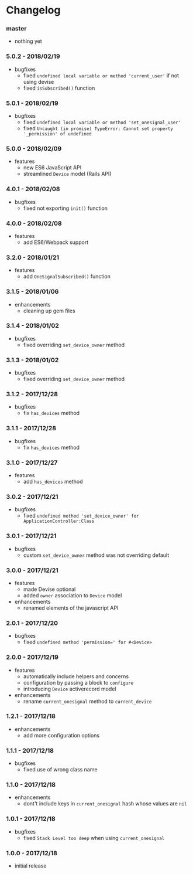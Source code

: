 # Changelog

### master

* nothing yet

### 5.0.2 - 2018/02/19

* bugfixes
    * fixed `undefined local variable or method 'current_user'` if not using devise
    * fixed `isSubscribed()` function

### 5.0.1 - 2018/02/19

* bugfixes
    * fixed `undefined local variable or method 'set_onesignal_user'`
    * fixed `Uncaught (in promise) TypeError: Cannot set property '_permission' of undefined`

### 5.0.0 - 2018/02/09

* features
    * new ES6 JavaScript API
    * streamlined `Device` model (Rails API)

### 4.0.1 - 2018/02/08

* bugfixes
    * fixed not exporting `init()` function

### 4.0.0 - 2018/02/08

* features
    * add ES6/Webpack support

### 3.2.0 - 2018/01/21

* features
    * add `OneSignalSubscribed()` function

### 3.1.5 - 2018/01/06

* enhancements
    * cleaning up gem files

### 3.1.4 - 2018/01/02

* bugfixes
    * fixed overriding `set_device_owner` method

### 3.1.3 - 2018/01/02

* bugfixes
    * fixed overriding `set_device_owner` method

### 3.1.2 - 2017/12/28

* bugfixes
    * fix `has_devices` method

### 3.1.1 - 2017/12/28

* bugfixes
    * fix `has_devices` method

### 3.1.0 - 2017/12/27

* features
    * add `has_devices` method

### 3.0.2 - 2017/12/21

* bugfixes
    * fixed `undefined method 'set_device_owner' for ApplicationController:Class`

### 3.0.1 - 2017/12/21

* bugfixes
    * custom `set_device_owner` method was not overriding default

### 3.0.0 - 2017/12/21

* features
    * made Devise optional
    * added `owner` association to `Device` model
* enhancements
    * renamed elements of the javascript API

### 2.0.1 - 2017/12/20

* bugfixes
    * fixed `undefined method 'permission=' for #<Device>`

### 2.0.0 - 2017/12/19

* features
    * automatically include helpers and concerns
    * configuration by passing a block to `configure`
    * introducing `Device` activerecord model
* enhancements
    * rename `current_onesignal` method to `current_device`

### 1.2.1 - 2017/12/18

* enhancements
    * add more configuration options

### 1.1.1 - 2017/12/18

* bugfixes
    * fixed use of wrong class name

### 1.1.0 - 2017/12/18

* enhancements
    * dont't include keys in `current_onesignal` hash whose values are `nil`

### 1.0.1 - 2017/12/18

* bugfixes
    * fixed `Stack Level too deep` when using `current_onesignal`

### 1.0.0 - 2017/12/18

* initial release
